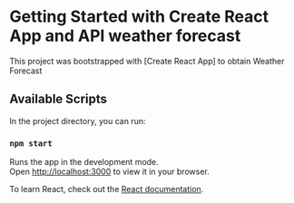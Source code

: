 # Getting Started with Create React App and API weather forecast

This project was bootstrapped with [Create React App] to obtain Weather Forecast

## Available Scripts

In the project directory, you can run:

### `npm start`

Runs the app in the development mode.\
Open [http://localhost:3000](http://localhost:3000) to view it in your browser.

To learn React, check out the [React documentation](https://reactjs.org/).
